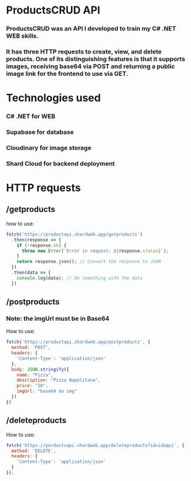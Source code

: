 # ProductsCRUD API
### ProductsCRUD was an API I developed to train my C# .NET WEB skills. <br>
### It has three HTTP requests to create, view, and delete products. One of its distinguishing features is that it supports images, receiving base64 via POST and returning a public image link for the frontend to use via GET.

# Technologies used

### C# .NET for WEB <br>
### Supabase for database <br>
### Cloudinary for image storage <br>
### Shard Cloud for backend deployment

# HTTP requests

## /getproducts
how to use:
```js
fetch('https://productapi.shardweb.app/getproducts')
  .then(response => {
    if (!response.ok) {
      throw new Error(`Error in request: ${response.status}`);
    }
    return response.json(); // Convert the response to JSON
  })
  .then(data => {
    console.log(data); // Do something with the data
  })
```

## /postproducts
### Note: the imgUrl must be in Base64
How to use:
```js
fetch('https://productapi.shardweb.app/postproducts', {
  method: 'POST',
  headers: {
    'Content-Type': 'application/json'
  },
  body: JSON.stringify({
    name: "Pizza",
    description: "Pizza Napolitana",
    price: "20",
    imgUrl: "base64 da img"
  })
})
```

## /deleteproducts
How to use:
```js
fetch('https://porductsapi.shardweb.app/deleteproducts?id=idaqui', {
  method: 'DELETE', 
  headers: { 
    'Content-Type': 'application/json' 
  }
});
```
